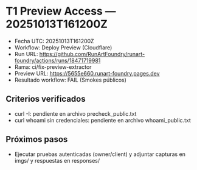 # T1 Preview Access — 20251013T161200Z

- Fecha UTC: 20251013T161200Z
- Workflow: Deploy Preview (Cloudflare)
- Run URL: https://github.com/RunArtFoundry/runart-foundry/actions/runs/18471719981
- Rama: ci/fix-preview-extractor
- Preview URL: https://5655e660.runart-foundry.pages.dev
- Resultado workflow: FAIL (Smokes públicos)

## Criterios verificados
- curl -I: pendiente en archivo precheck_public.txt
- curl whoami sin credenciales: pendiente en archivo whoami_public.txt

## Próximos pasos
- Ejecutar pruebas autenticadas (owner/client) y adjuntar capturas en imgs/ y respuestas en responses/

